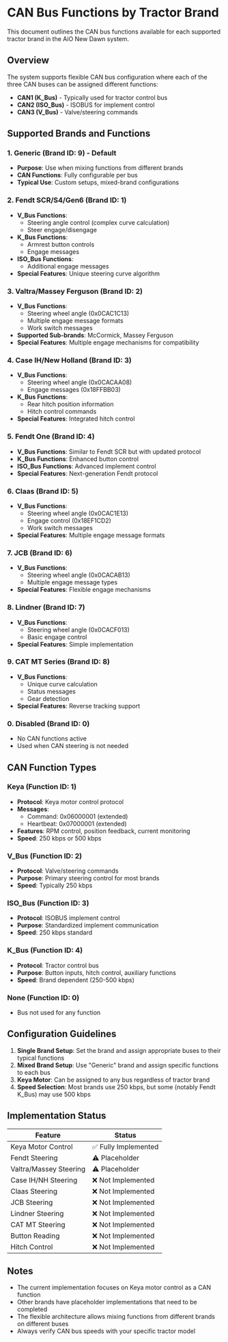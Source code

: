 # CAN Bus Functions by Tractor Brand

This document outlines the CAN bus functions available for each supported tractor brand in the AiO New Dawn system.

## Overview

The system supports flexible CAN bus configuration where each of the three CAN buses can be assigned different functions:
- **CAN1 (K_Bus)** - Typically used for tractor control bus
- **CAN2 (ISO_Bus)** - ISOBUS for implement control
- **CAN3 (V_Bus)** - Valve/steering commands

## Supported Brands and Functions

### 1. Generic (Brand ID: 9) - Default
- **Purpose**: Use when mixing functions from different brands
- **CAN Functions**: Fully configurable per bus
- **Typical Use**: Custom setups, mixed-brand configurations

### 2. Fendt SCR/S4/Gen6 (Brand ID: 1)
- **V_Bus Functions**:
  - Steering angle control (complex curve calculation)
  - Steer engage/disengage
- **K_Bus Functions**:
  - Armrest button controls
  - Engage messages
- **ISO_Bus Functions**:
  - Additional engage messages
- **Special Features**: Unique steering curve algorithm

### 3. Valtra/Massey Ferguson (Brand ID: 2)
- **V_Bus Functions**:
  - Steering wheel angle (0x0CAC1C13)
  - Multiple engage message formats
  - Work switch messages
- **Supported Sub-brands**: McCormick, Massey Ferguson
- **Special Features**: Multiple engage mechanisms for compatibility

### 4. Case IH/New Holland (Brand ID: 3)
- **V_Bus Functions**:
  - Steering wheel angle (0x0CACAA08)
  - Engage messages (0x18FFBB03)
- **K_Bus Functions**:
  - Rear hitch position information
  - Hitch control commands
- **Special Features**: Integrated hitch control

### 5. Fendt One (Brand ID: 4)
- **V_Bus Functions**: Similar to Fendt SCR but with updated protocol
- **K_Bus Functions**: Enhanced button control
- **ISO_Bus Functions**: Advanced implement control
- **Special Features**: Next-generation Fendt protocol

### 6. Claas (Brand ID: 5)
- **V_Bus Functions**:
  - Steering wheel angle (0x0CAC1E13)
  - Engage control (0x18EF1CD2)
  - Work switch messages
- **Special Features**: Multiple engage message formats

### 7. JCB (Brand ID: 6)
- **V_Bus Functions**:
  - Steering wheel angle (0x0CACAB13)
  - Multiple engage message types
- **Special Features**: Flexible engage mechanisms

### 8. Lindner (Brand ID: 7)
- **V_Bus Functions**:
  - Steering wheel angle (0x0CACF013)
  - Basic engage control
- **Special Features**: Simple implementation

### 9. CAT MT Series (Brand ID: 8)
- **V_Bus Functions**:
  - Unique curve calculation
  - Status messages
  - Gear detection
- **Special Features**: Reverse tracking support

### 0. Disabled (Brand ID: 0)
- No CAN functions active
- Used when CAN steering is not needed

## CAN Function Types

### Keya (Function ID: 1)
- **Protocol**: Keya motor control protocol
- **Messages**:
  - Command: 0x06000001 (extended)
  - Heartbeat: 0x07000001 (extended)
- **Features**: RPM control, position feedback, current monitoring
- **Speed**: 250 kbps or 500 kbps

### V_Bus (Function ID: 2)
- **Protocol**: Valve/steering commands
- **Purpose**: Primary steering control for most brands
- **Speed**: Typically 250 kbps

### ISO_Bus (Function ID: 3)
- **Protocol**: ISOBUS implement control
- **Purpose**: Standardized implement communication
- **Speed**: 250 kbps standard

### K_Bus (Function ID: 4)
- **Protocol**: Tractor control bus
- **Purpose**: Button inputs, hitch control, auxiliary functions
- **Speed**: Brand dependent (250-500 kbps)

### None (Function ID: 0)
- Bus not used for any function

## Configuration Guidelines

1. **Single Brand Setup**: Set the brand and assign appropriate buses to their typical functions
2. **Mixed Brand Setup**: Use "Generic" brand and assign specific functions to each bus
3. **Keya Motor**: Can be assigned to any bus regardless of tractor brand
4. **Speed Selection**: Most brands use 250 kbps, but some (notably Fendt K_Bus) may use 500 kbps

## Implementation Status

| Feature | Status |
|---------|---------|
| Keya Motor Control | ✅ Fully Implemented |
| Fendt Steering | ⚠️ Placeholder |
| Valtra/Massey Steering | ⚠️ Placeholder |
| Case IH/NH Steering | ❌ Not Implemented |
| Claas Steering | ❌ Not Implemented |
| JCB Steering | ❌ Not Implemented |
| Lindner Steering | ❌ Not Implemented |
| CAT MT Steering | ❌ Not Implemented |
| Button Reading | ❌ Not Implemented |
| Hitch Control | ❌ Not Implemented |

## Notes

- The current implementation focuses on Keya motor control as a CAN function
- Other brands have placeholder implementations that need to be completed
- The flexible architecture allows mixing functions from different brands on different buses
- Always verify CAN bus speeds with your specific tractor model